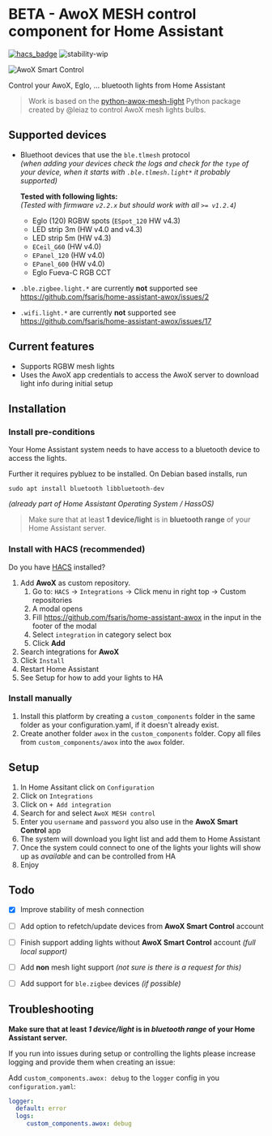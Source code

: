 # BETA - AwoX MESH control component for Home Assistant

[![hacs_badge](https://img.shields.io/badge/HACS-Custom-orange.svg?style=for-the-badge)](https://hacs.xyz/)
![stability-wip](https://img.shields.io/badge/stability-beta-red.svg?style=for-the-badge&color=red)

![AwoX Smart Control](https://github.com/fsaris/home-assistant-awox/blob/main/images/icon.png?raw=true)

Control your AwoX, Eglo, ... bluetooth lights from Home Assistant

> Work is based on the [python-awox-mesh-light](https://github.com/Leiaz/python-awox-mesh-light) Python package created by @leiaz to control AwoX mesh lights bulbs.

## Supported devices
- Bluethoot devices that use the `ble.tlmesh` protocol  
  _(when adding your devices check the logs and check for the `type` of your device, when it starts with `.ble.tlmesh.light*` it probably supported)_  
    
  **Tested with following lights:**  
  _(Tested with firmware `v2.2.x` but should work with all `>= v1.2.4`)_
  - Eglo (120) RGBW spots (`ESpot_120` HW v4.3)
  - LED strip 3m (HW v4.0 and v4.3)
  - LED strip 5m (HW v4.3)
  - `ECeil_G60` (HW v4.0)
  - `EPanel_120` (HW v4.0)
  - `EPanel_600` (HW v4.0)
  - Eglo Fueva-C RGB CCT
- `.ble.zigbee.light.*` are currently **not** supported see https://github.com/fsaris/home-assistant-awox/issues/2
- `.wifi.light.*` are currently **not** supported see https://github.com/fsaris/home-assistant-awox/issues/17

## Current features
- Supports RGBW mesh lights
- Uses the AwoX app credentials to access the AwoX server to download light info during initial setup

## Installation

### Install pre-conditions
Your Home Assistant system needs to have access to a bluetooth device to access the lights. 

Further it requires pybluez to be installed. On Debian based installs, run

```
sudo apt install bluetooth libbluetooth-dev
```
_(already part of Home Assistant Operating System / HassOS)_

> Make sure that at least **1 device/light** is in **bluetooth range** of your Home Assistant server.

### Install with HACS (recommended)

Do you have [HACS](https://hacs.xyz/) installed?
1. Add **AwoX** as custom repository.
   1. Go to: `HACS` -> `Integrations` -> Click menu in right top -> Custom repositories
   1. A modal opens
   1. Fill https://github.com/fsaris/home-assistant-awox in the input in the footer of the modal
   1. Select `integration` in category select box
   1. Click **Add**
1. Search integrations for **AwoX**
1. Click `Install`
1. Restart Home Assistant
1. See Setup for how to add your lights to HA

### Install manually

1. Install this platform by creating a `custom_components` folder in the same folder as your configuration.yaml, if it doesn't already exist.
2. Create another folder `awox` in the `custom_components` folder. Copy all files from `custom_components/awox` into the `awox` folder.

## Setup
1. In Home Assitant click on `Configuration`
1. Click on `Integrations`
1. Click on `+ Add integration`
1. Search for and select `AwoX MESH control`
1. Enter you `username` and `password` you also use in the **AwoX Smart Control** app
1. The system will download you light list and add them to Home Assistant
1. Once the system could connect to one of the lights your lights will show up as _available_ and can be controlled from HA   
1. Enjoy


## Todo
- [x] Improve stability of mesh connection
- [ ] Add option to refetch/update devices from **AwoX Smart Control** account
- [ ] Finish support adding lights without **AwoX Smart Control** account _(full local support)_
- [ ] Add **non** mesh light support _(not sure is there is a request for this)_
- [ ] Add support for `ble.zigbee` devices _(if possible)_


## Troubleshooting
**Make sure that at least *1 device/light* is in *bluetooth range* of your Home Assistant server.**

If you run into issues during setup or controlling the lights please increase logging and provide them when creating an issue:

Add `custom_components.awox: debug` to the `logger` config in you `configuration.yaml`:

```yaml
logger:
  default: error
  logs:
     custom_components.awox: debug
```
